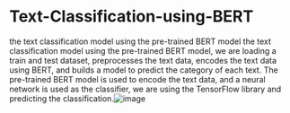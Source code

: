 # Text-Classification-using-BERT
the text classification model using the pre-trained BERT model
the text classification model using the pre-trained
BERT model, we are loading a train and test dataset, preprocesses the text data,
encodes the text data using BERT, and builds a model to predict the category of each
text. The pre-trained BERT model is used to encode the text data, and a neural network
is used as the classifier, we are using the TensorFlow library and predicting the
classification.![image](https://user-images.githubusercontent.com/110291143/224362885-75aaf57f-73b7-4ce4-8faf-86e1a3586220.png)
